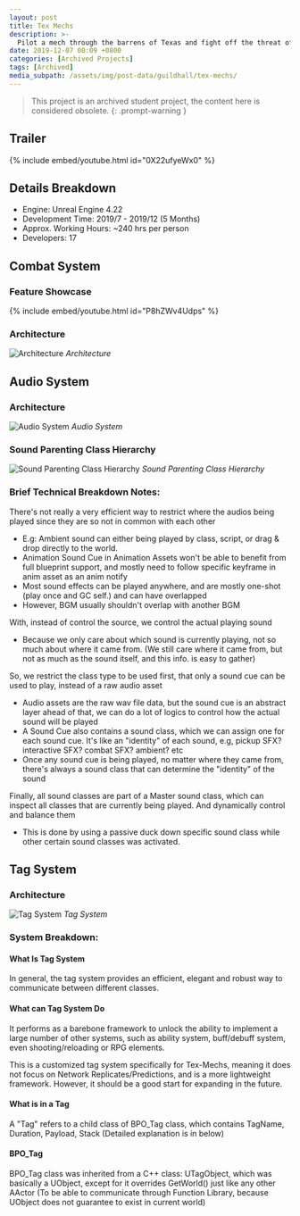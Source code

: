 ```yaml
---
layout: post
title: Tex Mechs
description: >-
  Pilot a mech through the barrens of Texas and fight off the threat of an insect horde. Tex-Mechs was made by students at SMU Guildhall.
date: 2019-12-07 00:09 +0800
categories: [Archived Projects]
tags: [Archived]
media_subpath: /assets/img/post-data/guildhall/tex-mechs/
---
```


>This project is an archived student project, the content here is considered obsolete.
{: .prompt-warning }

## Trailer
{% include embed/youtube.html id="0X22ufyeWx0" %}

## Details Breakdown
- Engine: Unreal Engine 4.22
- Development Time: 2019/7 - 2019/12 (5 Months)
- Approx. Working Hours: ~240 hrs per person
- Developers: 17

## Combat System
### Feature Showcase
{% include embed/youtube.html id="P8hZWv4Udps" %}

### Architecture
![Architecture](tex_mechs_1.webp)
_Architecture_

## Audio System
### Architecture
![Audio System](tex_mechs_2.webp)
_Audio System_

### Sound Parenting Class Hierarchy
![Sound Parenting Class Hierarchy](tex_mechs_3.webp)
_Sound Parenting Class Hierarchy_

### Brief Technical Breakdown Notes:
There's not really a very efficient way to restrict where the audios being played since they are so not in common with each other
- E.g: Ambient sound can either being played by class, script, or drag & drop directly to the world.
- Animation Sound Cue in Animation Assets won't be able to benefit from full blueprint support, and mostly need to follow specific keyframe in anim asset as an anim notify
- Most sound effects can be played anywhere, and are mostly one-shot (play once and GC self.) and can have overlapped
- However, BGM usually shouldn't overlap with another BGM

With, instead of control the source, we control the actual playing sound
- Because we only care about which sound is currently playing, not so much about where it came from. (We still care where it came from, but not as much as the sound itself, and this info. is easy to gather)

So, we restrict the class type to be used first, that only a sound cue can be used to play, instead of a raw audio asset
- Audio assets are the raw wav file data, but the sound cue is an abstract layer ahead of that, we can do a lot of logics to control how the actual sound will be played
- A Sound Cue also contains a sound class, which we can assign one for each sound cue. It's like an "identity" of each sound, e.g, pickup SFX? interactive SFX? combat SFX? ambient? etc
- Once any sound cue is being played, no matter where they came from, there's always a sound class that can determine the "identity" of the sound

Finally, all sound classes are part of a Master sound class, which can inspect all classes that are currently being played. And dynamically control and balance them
- This is done by using a passive duck down specific sound class while other certain sound classes was activated.

## Tag System
### Architecture
![Tag System](tex_mechs_4.webp)
_Tag System_

### System Breakdown:
#### What Is Tag System
In general, the tag system provides an efficient, elegant and robust way to communicate between different classes. 

#### What can Tag System Do
It performs as a barebone framework to unlock the ability to implement a large number of other systems, such as ability system, buff/debuff system, even shooting/reloading or RPG elements.

This is a customized tag system specifically for Tex-Mechs, meaning it does not focus on Network Replicates/Predictions, and is a more lightweight framework. However, it should be a good start for expanding in the future.

#### What is in a Tag

A "Tag" refers to a child class of BPO_Tag class, which contains TagName, Duration, Payload, Stack (Detailed explanation is in below)

#### BPO_Tag

BPO_Tag class was inherited from a C++ class: UTagObject, which was basically a UObject, except for it overrides GetWorld() just like any other AActor (To be able to communicate through Function Library, because UObject does not guarantee to exist in current world)